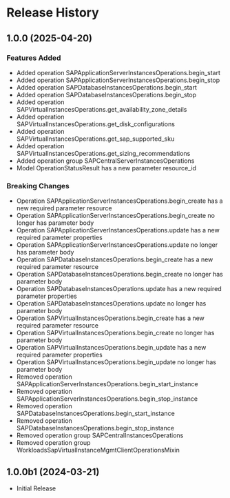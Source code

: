 # Release History

## 1.0.0 (2025-04-20)

### Features Added

  - Added operation SAPApplicationServerInstancesOperations.begin_start
  - Added operation SAPApplicationServerInstancesOperations.begin_stop
  - Added operation SAPDatabaseInstancesOperations.begin_start
  - Added operation SAPDatabaseInstancesOperations.begin_stop
  - Added operation SAPVirtualInstancesOperations.get_availability_zone_details
  - Added operation SAPVirtualInstancesOperations.get_disk_configurations
  - Added operation SAPVirtualInstancesOperations.get_sap_supported_sku
  - Added operation SAPVirtualInstancesOperations.get_sizing_recommendations
  - Added operation group SAPCentralServerInstancesOperations
  - Model OperationStatusResult has a new parameter resource_id

### Breaking Changes

  - Operation SAPApplicationServerInstancesOperations.begin_create has a new required parameter resource
  - Operation SAPApplicationServerInstancesOperations.begin_create no longer has parameter body
  - Operation SAPApplicationServerInstancesOperations.update has a new required parameter properties
  - Operation SAPApplicationServerInstancesOperations.update no longer has parameter body
  - Operation SAPDatabaseInstancesOperations.begin_create has a new required parameter resource
  - Operation SAPDatabaseInstancesOperations.begin_create no longer has parameter body
  - Operation SAPDatabaseInstancesOperations.update has a new required parameter properties
  - Operation SAPDatabaseInstancesOperations.update no longer has parameter body
  - Operation SAPVirtualInstancesOperations.begin_create has a new required parameter resource
  - Operation SAPVirtualInstancesOperations.begin_create no longer has parameter body
  - Operation SAPVirtualInstancesOperations.begin_update has a new required parameter properties
  - Operation SAPVirtualInstancesOperations.begin_update no longer has parameter body
  - Removed operation SAPApplicationServerInstancesOperations.begin_start_instance
  - Removed operation SAPApplicationServerInstancesOperations.begin_stop_instance
  - Removed operation SAPDatabaseInstancesOperations.begin_start_instance
  - Removed operation SAPDatabaseInstancesOperations.begin_stop_instance
  - Removed operation group SAPCentralInstancesOperations
  - Removed operation group WorkloadsSapVirtualInstanceMgmtClientOperationsMixin

## 1.0.0b1 (2024-03-21)

* Initial Release

